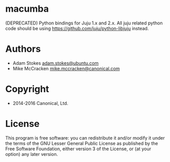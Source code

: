 # macumba

(DEPRECATED) Python bindings for Juju 1.x and 2.x. All juju related python code should be using https://github.com/juju/python-libjuju instead.


# Authors

* Adam Stokes <adam.stokes@ubuntu.com>
* Mike McCracken <mike.mccracken@canonical.com>

# Copyright

* 2014-2016 Canonical, Ltd.

# License

This program is free software: you can redistribute it and/or modify
it under the terms of the GNU Lesser General Public License as
published by the Free Software Foundation, either version 3 of the
License, or (at your option) any later version.

